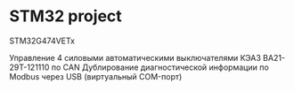 # STM32 project
STM32G474VETx

Управление 4 силовыми автоматическими выключателями КЭАЗ ВА21-29Т-121110 по CAN
Дублирование диагностической информации по Modbus через USB (виртуальный COM-порт)
